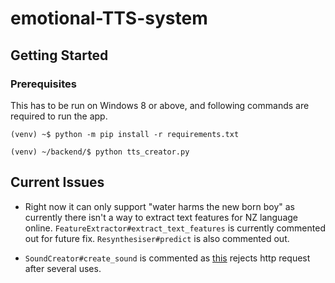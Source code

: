# emotional-TTS-system

## Getting Started
### Prerequisites

This has to be run on Windows 8 or above, and following commands are required to run the app.

```
(venv) ~$ python -m pip install -r requirements.txt
```

```
(venv) ~/backend/$ python tts_creator.py 
```

## Current Issues

- Right now it can only support "water harms the new born boy" as currently there isn't a way to extract text features for NZ language online. `FeatureExtractor#extract_text_features` is currently commented out for future fix. `Resynthesiser#predict` is also commented out.

- `SoundCreator#create_sound` is commented as [this](https://aotearoavoices.nz/api/requestAudio) rejects http request after several uses.
